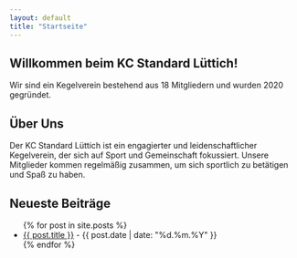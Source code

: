 ```yaml
---
layout: default
title: "Startseite"
---
```


<section class="hero">
    <h1>Willkommen beim KC Standard Lüttich!</h1>
    <p>Wir sind ein Kegelverein bestehend aus 18 Mitgliedern und wurden 2020 gegründet.</p>
</section>

<section class="about">
    <h2>Über Uns</h2>
    <p>Der KC Standard Lüttich ist ein engagierter und leidenschaftlicher Kegelverein, der sich auf Sport und Gemeinschaft fokussiert. Unsere Mitglieder kommen regelmäßig zusammen, um sich sportlich zu betätigen und Spaß zu haben.</p>
</section>

<section class="blog-posts">
    <h2>Neueste Beiträge</h2>
    <ul>
        {% for post in site.posts %}
        <li>
            <a href="{{ post.url }}">{{ post.title }}</a> - {{ post.date | date: "%d.%m.%Y" }}
        </li>
        {% endfor %}
    </ul>
</section>
